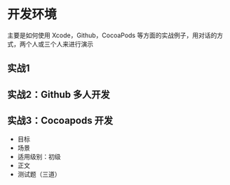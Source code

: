 # 开发环境

主要是如何使用 Xcode，Github，CocoaPods 等方面的实战例子，用对话的方式，两个人或三个人来进行演示


## 实战1


## 实战2：Github 多人开发

## 实战3：Cocoapods 开发

- 目标
- 场景
- 适用级别：初级
- 正文
- 测试题（三道）